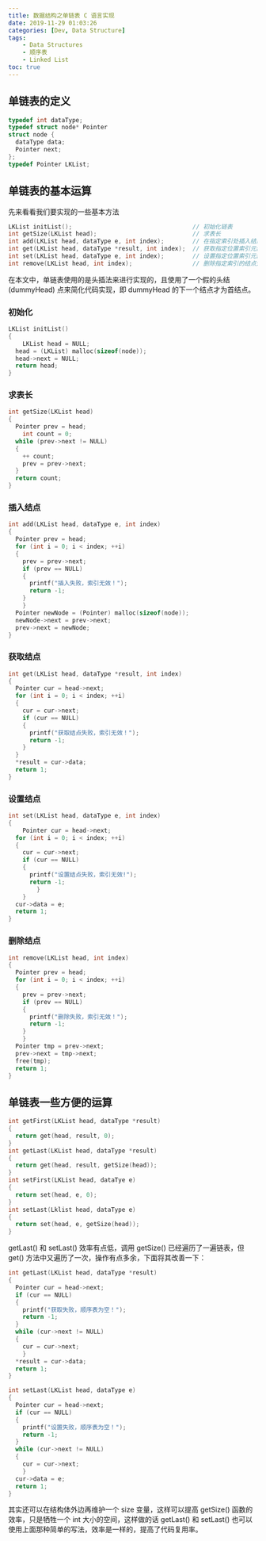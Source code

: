 ```yaml
---
title: 数据结构之单链表 C 语言实现
date: 2019-11-29 01:03:26
categories: [Dev, Data Structure]
tags:
    - Data Structures
    - 顺序表
    - Linked List
toc: true
---
```

## 单链表的定义

```c
typedef int dataType;
typedef struct node* Pointer
struct node {
  dataType data;
  Pointer next;
};
typedef Pointer LKList;
```

## 单链表的基本运算

先来看看我们要实现的一些基本方法

```c
LKList initList();                                  // 初始化链表
int getSize(LKList head);	                        // 求表长
int add(LKList head, dataType e, int index);        // 在指定索引处插入结点元素
int get(LKList head, dataType *result, int index);	// 获取指定位置索引元素
int set(LKList head, dataType e, int index);		// 设置指定位置索引元素
int remove(LKList head, int index);					// 删除指定索引的结点元素
```

在本文中，单链表使用的是头插法来进行实现的，且使用了一个假的头结 (dummyHead) 点来简化代码实现，即 dummyHead 的下一个结点才为首结点。

### 初始化

```c
LKList initList()
{
	LKList head = NULL;
  head = (LKList) malloc(sizeof(node));
  head->next = NULL;
  return head;
}
```

### 求表长

```c
int getSize(LKList head)
{
  Pointer prev = head;
	int count = 0;
  while (prev->next != NULL)
  {
    ++ count;
    prev = prev->next;
  }
  return count;
}
```

### 插入结点

```c
int add(LKList head, dataType e, int index)
{
  Pointer prev = head;
  for (int i = 0; i < index; ++i)
  {
    prev = prev->next;
    if (prev == NULL)
    {
      printf("插入失败，索引无效！");
      return -1;
    }
	}
  Pointer newNode = (Pointer) malloc(sizeof(node));
  newNode->next = prev->next;
  prev->next = newNode;
}
```

### 获取结点

```c
int get(LKList head, dataType *result, int index)
{
  Pointer cur = head->next;
  for (int i = 0; i < index; ++i)
  {
    cur = cur->next;
    if (cur == NULL)
    {
      printf("获取结点失败，索引无效！");
      return -1;
    }
  }
  *result = cur->data;
  return 1;
}
```

### 设置结点

```c
int set(LKList head, dataType e, int index)
{
	Pointer cur = head->next;
  for (int i = 0; i < index; ++i)
  {
    cur = cur->next;
    if (cur == NULL)
    {
      printf("设置结点失败，索引无效!");
      return -1;
		}
	}
  cur->data = e;
  return 1;
}
```

### 删除结点

```c
int remove(LKList head, int index)
{
  Pointer prev = head;
  for (int i = 0; i < index; ++i)
  {
    prev = prev->next;
    if (prev == NULL)
    {
      printf("删除失败，索引无效！");
      return -1;
    }
	}
  Pointer tmp = prev->next;
  prev->next = tmp->next;
  free(tmp);
  return 1;
}
```

## 单链表一些方便的运算

```c
int getFirst(LKList head, dataType *result)
{
  return get(head, result, 0);
}
int getLast(LKList head, dataType *result)
{
  return get(head, result, getSize(head));
}
int setFirst(LKList head, dataTye e)
{
  return set(head, e, 0);
}
int setLast(Lklist head, dataType e)
{
  return set(head, e, getSize(head));
}
```

getLast() 和 setLast() 效率有点低，调用 getSize() 已经遍历了一遍链表，但 get() 方法中又遍历了一次，操作有点多余，下面将其改善一下：

```c
int getLast(LKList head, dataType *result)
{
  Pointer cur = head->next;
  if (cur == NULL)
  {
    printf("获取失败，顺序表为空！");
    return -1;
  }
  while (cur->next != NULL)
  {
    cur = cur->next;
	}
  *result = cur->data;
  return 1;
}

int setLast(LKList head, dataType e)
{
  Pointer cur = head->next;
  if (cur == NULL)
  {
    printf("设置失败，顺序表为空！");
    return -1;
  }
  while (cur->next != NULL)
  {
    cur = cur->next;
	}
  cur->data = e;
  return 1;
}
```

其实还可以在结构体外边再维护一个 size 变量，这样可以提高 getSize() 函数的效率，只是牺牲一个 int 大小的空间，这样做的话 getLast() 和 setLast() 也可以使用上面那种简单的写法，效率是一样的，提高了代码复用率。
